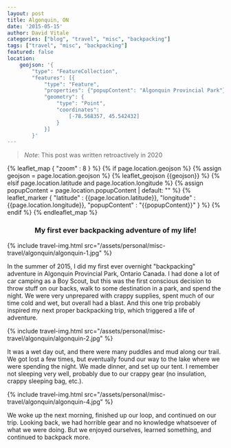 ```yaml
---
layout: post
title: Algonquin, ON
date: '2015-05-15' 
author: David Vitale
categories: ["blog", "travel", "misc", "backpacking"]
tags: ["travel", "misc", "backpacking"]
featured: false
location:
    geojson: '{
        "type": "FeatureCollection",
        "features": [{
            "type": "Feature",
            "properties": {"popupContent": "Algonquin Provincial Park"}, 
            "geometry": {
                "type": "Point",
                "coordinates":
                    [-78.568357, 45.542432]
                }
            }]
        }'
---
```


>_Note_: This post was written retroactively in 2020

{% leaflet_map { "zoom" : 8 } %}
    {% if page.location.geojson %}
        {% assign geojson = page.location.geojson %}
        {% leaflet_geojson {{geojson}} %}
    {% elsif page.location.latitude and page.location.longitude %}
        {% assign popupContent = page.location.popupContent | default: "" %}
        {% leaflet_marker { "latitude" : {{page.location.latitude}},
                            "longitude" : {{page.location.longitude}},
                            "popupContent" : "{{popupContent}}" } %}
    {% endif %}
{% endleaflet_map %}

<center><h3>My first ever backpacking adventure of my life!</h3></center>

{% include travel-img.html src="/assets/personal/misc-travel/algonquin/algonquin-1.jpg" %}

In the summer of 2015, I did my first ever overnight "backpacking" adventure in Algonquin Provincial Park, Ontario Canada. I had done a lot of car camping as a Boy Scout, but this was the first conscious decision to throw stuff on our backs, walk to some destination in a park, and spend the night. We were very unprepared with crappy supplies, spent much of our time cold and wet, but overall had a blast. And this one trip probably inspired my next proper backpacking trip, which triggered a life of adventure.

{% include travel-img.html src="/assets/personal/misc-travel/algonquin/algonquin-2.jpg" %}

It was a wet day out, and there were many puddles and mud along our trail. We got lost a few times, but eventually found our way to the lake where we were spending the night. We made dinner, and set up our tent. I remember not sleeping very well, probably due to our crappy gear (no insulation, crappy sleeping bag, etc.).

{% include travel-img.html src="/assets/personal/misc-travel/algonquin/algonquin-4.jpg" %}

We woke up the next morning, finished up our loop, and continued on our trip. Looking back, we had horrible gear and no knowledge whatsoever of what we were doing. But we enjoyed ourselves, learned something, and continued to backpack more.
